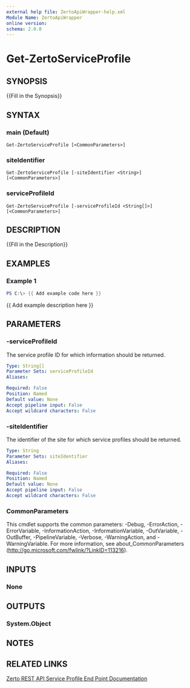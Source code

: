 ```yaml
---
external help file: ZertoApiWrapper-help.xml
Module Name: ZertoApiWrapper
online version:
schema: 2.0.0
---
```


# Get-ZertoServiceProfile

## SYNOPSIS
{{Fill in the Synopsis}}

## SYNTAX

### main (Default)
```
Get-ZertoServiceProfile [<CommonParameters>]
```

### siteIdentifier
```
Get-ZertoServiceProfile [-siteIdentifier <String>] [<CommonParameters>]
```

### serviceProfileId
```
Get-ZertoServiceProfile [-serviceProfileId <String[]>] [<CommonParameters>]
```

## DESCRIPTION
{{Fill in the Description}}

## EXAMPLES

### Example 1
```powershell
PS C:\> {{ Add example code here }}
```

{{ Add example description here }}

## PARAMETERS

### -serviceProfileId
The service profile ID for which information should be returned.

```yaml
Type: String[]
Parameter Sets: serviceProfileId
Aliases:

Required: False
Position: Named
Default value: None
Accept pipeline input: False
Accept wildcard characters: False
```

### -siteIdentifier
The identifier of the site for which service profiles should be returned.

```yaml
Type: String
Parameter Sets: siteIdentifier
Aliases:

Required: False
Position: Named
Default value: None
Accept pipeline input: False
Accept wildcard characters: False
```

### CommonParameters
This cmdlet supports the common parameters: -Debug, -ErrorAction, -ErrorVariable, -InformationAction, -InformationVariable, -OutVariable, -OutBuffer, -PipelineVariable, -Verbose, -WarningAction, and -WarningVariable.
For more information, see about_CommonParameters (http://go.microsoft.com/fwlink/?LinkID=113216).

## INPUTS

### None
## OUTPUTS

### System.Object
## NOTES

## RELATED LINKS
[Zerto REST API Service Profile End Point Documentation](http://s3.amazonaws.com/zertodownload_docs/Latest/Zerto%20Virtual%20Replication%20Zerto%20Virtual%20Manager%20%28ZVM%29%20-%20vSphere%20Online%20Help/RestfulAPIs/StatusAPIs.5.062.html#)

